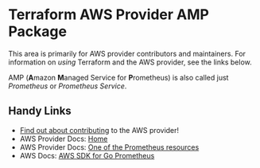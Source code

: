 # Terraform AWS Provider AMP Package

This area is primarily for AWS provider contributors and maintainers. For information on _using_ Terraform and the AWS provider, see the links below.

AMP (**A**mazon **M**anaged Service for **P**rometheus) is also called just _Prometheus_ or _Prometheus Service_.


## Handy Links
* [Find out about contributing](../../../docs/contributing) to the AWS provider!
* AWS Provider Docs: [Home](https://registry.terraform.io/providers/hashicorp/aws/latest/docs)
* AWS Provider Docs: [One of the Prometheus resources](https://registry.terraform.io/providers/hashicorp/aws/latest/docs/resources/prometheus_workspace)
* AWS Docs: [AWS SDK for Go Prometheus](https://docs.aws.amazon.com/sdk-for-go/api/service/prometheusservice/)
